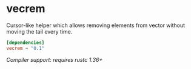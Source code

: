 # vecrem



Cursor-like helper which allows removing elements from vector without moving the tail every time.

```toml
[dependencies]
vecrem = "0.1"
```

_Compiler support: requires rustc 1.36+_
